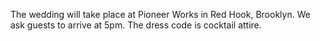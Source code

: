 The wedding will take place at Pioneer Works in Red Hook, Brooklyn. We ask guests to arrive at 5pm. The dress code is cocktail attire.

